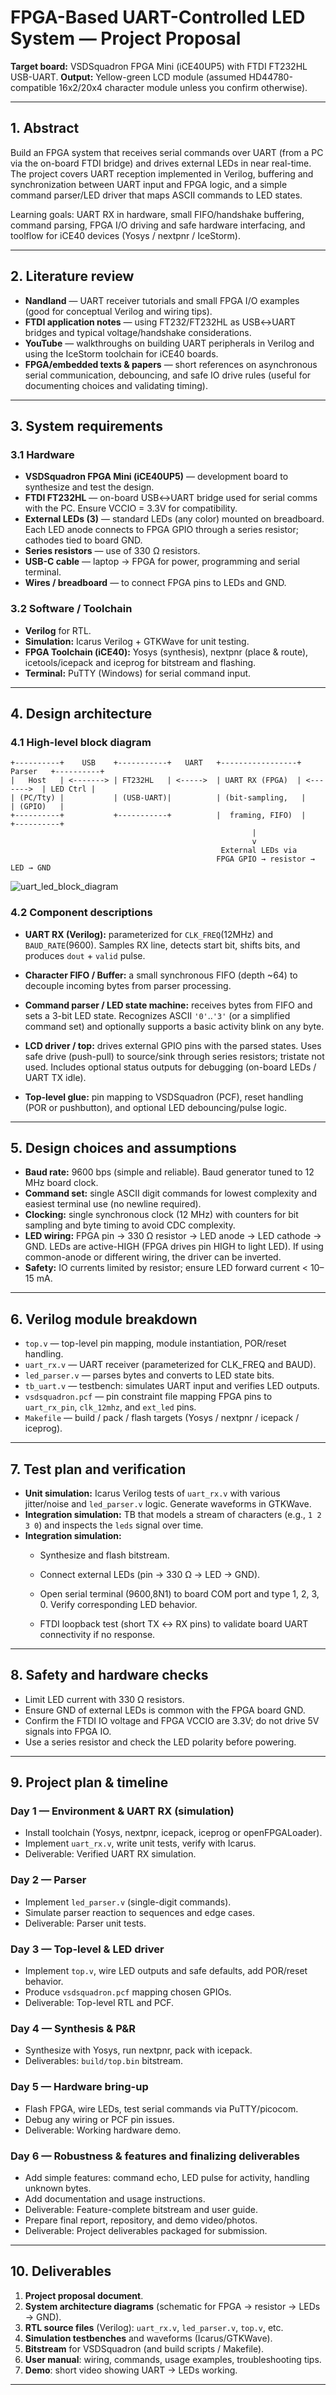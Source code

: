 # FPGA-Based UART-Controlled LED System — Project Proposal

**Target board:** VSDSquadron FPGA Mini (iCE40UP5) with FTDI FT232HL USB-UART.
**Output:** Yellow-green LCD module (assumed HD44780-compatible 16x2/20x4 character module unless you confirm otherwise).

---

## 1. Abstract

Build an FPGA system that receives serial commands over UART (from a PC via the on-board FTDI bridge) and drives external LEDs in near real-time. The project covers UART reception implemented in Verilog, buffering and synchronization between UART input and FPGA logic, and a simple command parser/LED driver that maps ASCII commands to LED states.

Learning goals: UART RX in hardware, small FIFO/handshake buffering, command parsing, FPGA I/O driving and safe hardware interfacing, and toolflow for iCE40 devices (Yosys / nextpnr / IceStorm).

---

## 2. Literature review

* **Nandland** — UART receiver tutorials and small FPGA I/O examples (good for conceptual Verilog and wiring tips).
* **FTDI application notes** — using FT232/FT232HL as USB↔UART bridges and typical voltage/handshake considerations.
* **YouTube** — walkthroughs on building UART peripherals in Verilog and using the IceStorm toolchain for iCE40 boards.
* **FPGA/embedded texts & papers** — short references on asynchronous serial communication, debouncing, and safe IO drive rules (useful for documenting choices and validating timing).

---

## 3. System requirements

### 3.1 Hardware

* **VSDSquadron FPGA Mini (iCE40UP5)** — development board to synthesize and test the design.
* **FTDI FT232HL** — on-board USB↔UART bridge used for serial comms with the PC. Ensure VCCIO = 3.3V for compatibility.
* **External LEDs (3)** — standard LEDs (any color) mounted on breadboard. Each LED anode connects to FPGA GPIO through a series resistor; cathodes tied to board GND.
* **Series resistors** — use of 330 Ω resistors.
* **USB-C cable** — laptop → FPGA for power, programming and serial terminal.
* **Wires / breadboard** — to connect FPGA pins to LEDs and GND.

### 3.2 Software / Toolchain

* **Verilog** for RTL.
* **Simulation:** Icarus Verilog + GTKWave for unit testing.
* **FPGA Toolchain (iCE40):** Yosys (synthesis), nextpnr (place & route), icetools/icepack and iceprog for bitstream and flashing.
* **Terminal:** PuTTY (Windows) for serial command input.

---

## 4. Design architecture

### 4.1 High-level block diagram

```
+----------+    USB    +-----------+   UART   +-----------------+   Parser   +----------+
|   Host   | <-------> | FT232HL   | <----->  | UART RX (FPGA)  | <------->  | LED Ctrl |
| (PC/Tty) |           | (USB-UART)|          | (bit-sampling,   |            | (GPIO)   |
+----------+           +-----------+          |  framing, FIFO)  |            +----------+
                                                      |
                                                      v
                                               External LEDs via
                                              FPGA GPIO → resistor → LED → GND

```

![uart_led_block_diagram](images/uart_led_block_diagram.png)

### 4.2 Component descriptions

* **UART RX (Verilog):** parameterized for `CLK_FREQ`(12MHz) and `BAUD_RATE`(9600). Samples RX line, detects start bit, shifts bits, and produces `dout` + `valid` pulse.

* **Character FIFO / Buffer:** a small synchronous FIFO (depth ~64) to decouple incoming bytes from parser processing.

* **Command parser / LED state machine:** receives bytes from FIFO and sets a 3-bit LED state. Recognizes ASCII `'0'`..`'3'` (or a simplified command set) and optionally supports a basic activity blink on any byte.

* **LCD driver / top:** drives external GPIO pins with the parsed states. Uses safe drive (push-pull) to source/sink through series resistors; tristate not used. Includes optional status outputs for debugging (on-board LEDs / UART TX idle).

* **Top-level glue:**  pin mapping to VSDSquadron (PCF), reset handling (POR or pushbutton), and optional LED debouncing/pulse logic.

---

## 5. Design choices and assumptions

* **Baud rate:** 9600 bps (simple and reliable). Baud generator tuned to 12 MHz board clock.
* **Command set:** single ASCII digit commands for lowest complexity and easiest terminal use (no newline required).
* **Clocking:** single synchronous clock (12 MHz) with counters for bit sampling and byte timing to avoid CDC complexity.
* **LED wiring:** FPGA pin → 330 Ω resistor → LED anode → LED cathode → GND. LEDs are active-HIGH (FPGA drives pin HIGH to light LED). If using common-anode or different wiring, the driver can be inverted.
* **Safety:** IO currents limited by resistor; ensure LED forward current < 10–15 mA.

---

## 6. Verilog module breakdown

* `top.v` — top-level pin mapping, module instantiation, POR/reset handling.
* `uart_rx.v` — UART receiver (parameterized for CLK_FREQ and BAUD).
* `led_parser.v` — parses bytes and converts to LED state bits.
* `tb_uart.v` — testbench: simulates UART input and verifies LED outputs.
* `vsdsquadron.pcf` — pin constraint file mapping FPGA pins to `uart_rx_pin`, `clk_12mhz`, and `ext_led` pins.
* `Makefile` — build / pack / flash targets (Yosys / nextpnr / icepack / iceprog).

---

## 7. Test plan and verification

* **Unit simulation:** Icarus Verilog tests of `uart_rx.v` with various jitter/noise and `led_parser.v` logic. Generate waveforms in GTKWave.
* **Integration simulation:** TB that models a stream of characters (e.g., `1 2 3 0`) and inspects the `leds` signal over time.
* **Integration simulation:**
    - Synthesize and flash bitstream.

    - Connect external LEDs (pin → 330 Ω → LED → GND).

    - Open serial terminal (9600,8N1) to board COM port and type 1, 2, 3, 0. Verify corresponding LED behavior.

    - FTDI loopback test (short TX ↔ RX pins) to validate board UART connectivity if no response.
---

## 8. Safety and hardware checks

* Limit LED current with 330 Ω resistors.
* Ensure GND of external LEDs is common with the FPGA board GND.
* Confirm the FTDI IO voltage and FPGA VCCIO are 3.3V; do not drive 5V signals into FPGA IO.
* Use a series resistor and check the LED polarity before powering.

---

## 9. Project plan & timeline

### Day 1 — Environment & UART RX (simulation)

* Install toolchain (Yosys, nextpnr, icepack, iceprog or openFPGALoader).
* Implement `uart_rx.v`, write unit tests, verify with Icarus.
* Deliverable: Verified UART RX simulation.

### Day 2 — Parser

* Implement `led_parser.v` (single-digit commands).
* Simulate parser reaction to sequences and edge cases.
* Deliverable: Parser unit tests.

### Day 3 — Top-level & LED driver

* Implement `top.v`, wire LED outputs and safe defaults, add POR/reset behavior.
* Produce `vsdsquadron.pcf` mapping chosen GPIOs.
* Deliverable: Top-level RTL and PCF.

### Day 4 — Synthesis & P&R

* Synthesize with Yosys, run nextpnr, pack with icepack.
* Deliverables: `build/top.bin` bitstream.

### Day 5 — Hardware bring-up

* Flash FPGA, wire LEDs, test serial commands via PuTTY/picocom.
* Debug any wiring or PCF pin issues.
* Deliverable: Working hardware demo.

### Day 6 — Robustness & features and finalizing deliverables

* Add simple features: command echo, LED pulse for activity, handling unknown bytes.
* Add documentation and usage instructions.
* Deliverable: Feature-complete bitstream and user guide.
* Prepare final report, repository, and demo video/photos.
* Deliverable: Project deliverables packaged for submission.

---

## 10. Deliverables

1. **Project proposal document**.
2. **System architecture diagrams**  (schematic for FPGA → resistor → LEDs → GND).
3. **RTL source files** (Verilog): `uart_rx.v`, `led_parser.v`, `top.v`, etc.
4. **Simulation testbenches** and waveforms (Icarus/GTKWave).
5. **Bitstream** for VSDSquadron (and build scripts / Makefile).
6. **User manual**: wiring, commands, usage examples, troubleshooting tips.
7. **Demo**: short video showing UART → LEDs working.

---
